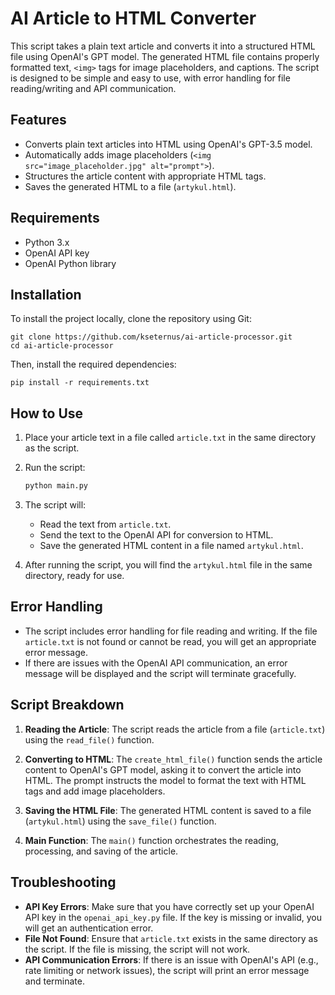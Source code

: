 
# AI Article to HTML Converter

This script takes a plain text article and converts it into a structured HTML file using OpenAI's GPT model. The generated HTML file contains properly formatted text, `<img>` tags for image placeholders, and captions. The script is designed to be simple and easy to use, with error handling for file reading/writing and API communication.

## Features

- Converts plain text articles into HTML using OpenAI's GPT-3.5 model.
- Automatically adds image placeholders (`<img src="image_placeholder.jpg" alt="prompt">`).
- Structures the article content with appropriate HTML tags.
- Saves the generated HTML to a file (`artykul.html`).

## Requirements

- Python 3.x
- OpenAI API key
- OpenAI Python library

## Installation

To install the project locally, clone the repository using Git:

```
git clone https://github.com/kseternus/ai-article-processor.git
cd ai-article-processor
```
Then, install the required dependencies:
```
pip install -r requirements.txt
```

## How to Use

1. Place your article text in a file called `article.txt` in the same directory as the script.
2. Run the script:
    ```bash
    python main.py
    ```

3. The script will:
    - Read the text from `article.txt`.
    - Send the text to the OpenAI API for conversion to HTML.
    - Save the generated HTML content in a file named `artykul.html`.

4. After running the script, you will find the `artykul.html` file in the same directory, ready for use.

## Error Handling

- The script includes error handling for file reading and writing. If the file `article.txt` is not found or cannot be read, you will get an appropriate error message.
- If there are issues with the OpenAI API communication, an error message will be displayed and the script will terminate gracefully.

## Script Breakdown

1. **Reading the Article**: 
   The script reads the article from a file (`article.txt`) using the `read_file()` function.

2. **Converting to HTML**:
   The `create_html_file()` function sends the article content to OpenAI's GPT model, asking it to convert the article into HTML. The prompt instructs the model to format the text with HTML tags and add image placeholders.

3. **Saving the HTML File**: 
   The generated HTML content is saved to a file (`artykul.html`) using the `save_file()` function.

4. **Main Function**: 
   The `main()` function orchestrates the reading, processing, and saving of the article.

## Troubleshooting

- **API Key Errors**: Make sure that you have correctly set up your OpenAI API key in the `openai_api_key.py` file. If the key is missing or invalid, you will get an authentication error.
- **File Not Found**: Ensure that `article.txt` exists in the same directory as the script. If the file is missing, the script will not work.
- **API Communication Errors**: If there is an issue with OpenAI's API (e.g., rate limiting or network issues), the script will print an error message and terminate.
